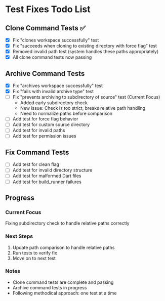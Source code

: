 # Test Fixes Todo List

## Clone Command Tests ✅
- [x] Fix "clones workspace successfully" test
- [x] Fix "succeeds when cloning to existing directory with force flag" test
- [x] Removed invalid path test (system handles these paths appropriately)
- [x] All clone command tests now passing

## Archive Command Tests
- [x] Fix "archives workspace successfully" test
- [x] Fix "fails with invalid archive type" test
- [ ] Fix "prevents archiving to subdirectory of source" test (Current Focus)
  - Added early subdirectory check
  - New issue: Check is too strict, breaks relative path handling
  - Need to normalize paths before comparison
- [ ] Add test for force flag behavior
- [ ] Add test for custom source directory
- [ ] Add test for invalid paths
- [ ] Add test for permission issues

## Fix Command Tests
- [ ] Add test for clean flag
- [ ] Add test for invalid directory structure
- [ ] Add test for malformed Dart files
- [ ] Add test for build_runner failures

## Progress
### Current Focus
Fixing subdirectory check to handle relative paths correctly

### Next Steps
1. Update path comparison to handle relative paths
2. Run tests to verify fix
3. Move on to next test

### Notes
- Clone command tests are complete and passing
- Archive command tests in progress
- Following methodical approach: one test at a time 